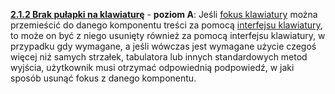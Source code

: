 [**2.1.2 Brak pułapki na klawiaturę**](https://wcag.lepszyweb.pl/#no-keyboard-trap) - **poziom A**: Jeśli <a href="#" data-toggle="tooltip" data-original-title="{{site.data.glossary.fokus_klawiatury}}">fokus klawiatury</a> można przemieścić do danego komponentu treści za pomocą <a href="#" data-toggle="tooltip" data-original-title="{{site.data.glossary.interfejs_klawiaturowy}}">interfejsu klawiatury</a>, to może on być z niego usunięty również za pomocą interfejsu klawiatury, w przypadku gdy wymagane, a jeśli wówczas jest wymagane użycie czegoś więcej niż samych strzałek, tabulatora lub innych standardowych metod wyjścia, użytkownik musi otrzymać odpowiednią podpowiedź, w jaki sposób usunąć fokus z danego komponentu.
